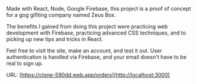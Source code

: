 Made with React, Node, Google Firebase, this project is a proof of concept for a gog gifiting company named Zeus Box.

The benefits I gained from doing this project were practicing web development with Firebase, practicing advanced CSS techniques, and to picking up new tips and tricks in React.

Feel free to visit the site, make an account, and test it out. User authentication is handled via Firebase, and your email doesn't have to be real to sign up.

URL: [https://clone-590dd.web.app/orders](http://localhost:3000)